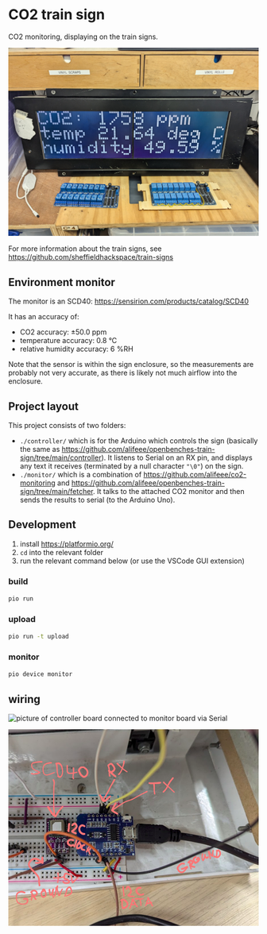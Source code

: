 # CO2 train sign

CO2 monitoring, displaying on the train signs.

![picture of train sign showing environment information](./images/sign.jpg)

For more information about the train signs, see <https://github.com/sheffieldhackspace/train-signs>

## Environment monitor

The monitor is an SCD40: <https://sensirion.com/products/catalog/SCD40>

It has an accuracy of:

- CO2 accuracy: ±50.0 ppm
- temperature accuracy: 0.8 °C
- relative humidity accuracy: 6 %RH

Note that the sensor is within the sign enclosure, so the measurements are probably not very accurate, as there is likely not much airflow into the enclosure.

## Project layout

This project consists of two folders:

- `./controller/` which is for the Arduino which controls the sign (basically the same as <https://github.com/alifeee/openbenches-train-sign/tree/main/controller>). It listens to Serial on an RX pin, and displays any text it receives (terminated by a null character `"\0"`) on the sign.
- `./monitor/` which is a combination of <https://github.com/alifeee/co2-monitoring> and <https://github.com/alifeee/openbenches-train-sign/tree/main/fetcher>. It talks to the attached CO2 monitor and then sends the results to serial (to the Arduino Uno).

## Development

1. install <https://platformio.org/>
2. `cd` into the relevant folder
3. run the relevant command below (or use the VSCode GUI extension)

### build

```bash
pio run
```

### upload

```bash
pio run -t upload
```

### monitor

```bash
pio device monitor
```

## wiring

![picture of controller board connected to monitor board via Serial](./images/controller.png)

![picture of monitor board connected to controller board via Serial, and connected to SCD40 via I2C](./images/monitor.png)
